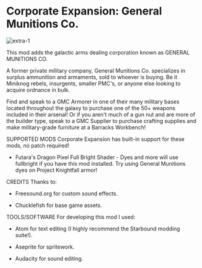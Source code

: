 # Corporate Expansion: General Munitions Co.

![extra-1](https://user-images.githubusercontent.com/66710266/171963245-c506e61c-6fb8-4d62-9f76-25f54e5962a9.png)

This mod adds the galactic arms dealing corporation known as GENERAL MUNITIONS CO.

A former private military company, General Munitions Co. specializes in surplus ammunition and armaments, sold to whoever is buying. Be it Miniknog rebels, insurgents, smaller PMC's, or anyone else looking to acquire ordnance in bulk.

Find and speak to a GMC Armorer in one of their many military bases located throughout the galaxy to purchase one of the 50+ weapons included in their arsenal! Or if you aren't much of a gun nut and are more of the builder type, speak to a GMC Supplier to purchase crafting supplies and make military-grade furniture at a Barracks Workbench!

SUPPORTED MODS
Corporate Expansion has built-in support for these mods, no patch required!

- Futara's Dragon Pixel Full Bright Shader - Dyes and more will use fullbright if you have this mod installed. Try using General Munitions dyes on Project Knightfall armor!

CREDITS
Thanks to:

- Freesound.org for custom sound effects.

- Chucklefish for base game assets.

TOOLS/SOFTWARE
For developing this mod I used:

- Atom for text editing (I highly recommend the Starbound modding suite!).

- Aseprite for spritework.

- Audacity for sound editing.
